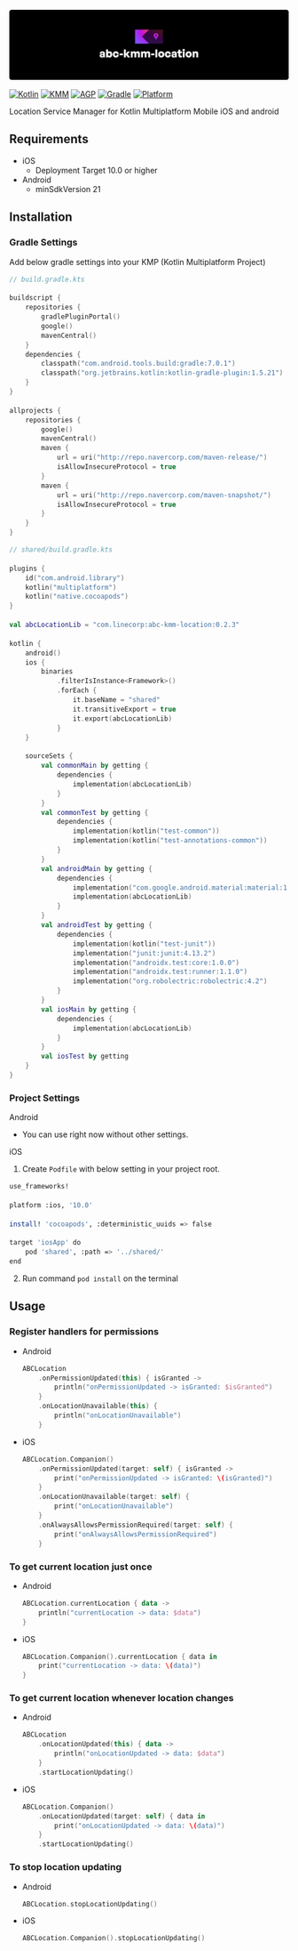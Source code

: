 ![abc-kmm-location: Location Service Manager for Kotlin Multiplatform Mobile iOS and android](images/cover.png)

[![Kotlin](https://img.shields.io/badge/kotlin-1.5.21-blue.svg?logo=kotlin)](http://kotlinlang.org)
[![KMM](https://img.shields.io/badge/KMM-0.2.7-lightgreen.svg?logo=KMM)](https://plugins.jetbrains.com/plugin/14936-kotlin-multiplatform-mobile)
[![AGP](https://img.shields.io/badge/AGP-7.0.1-green.svg?logo=AGP)](https://developer.android.com/studio/releases/gradle-plugin)
[![Gradle](https://img.shields.io/badge/Gradle-7.0.2-blue.svg?logo=Gradle)](https://gradle.org)
[![Platform](https://img.shields.io/badge/platform-ios,android-lightgray.svg?style=flat)](https://img.shields.io/badge/platform-ios-lightgray.svg?style=flat)

Location Service Manager for Kotlin Multiplatform Mobile iOS and android

## Requirements
- iOS
  - Deployment Target 10.0 or higher
- Android
  - minSdkVersion 21

## Installation

### Gradle Settings
Add below gradle settings into your KMP (Kotlin Multiplatform Project)

```kotlin
// build.gradle.kts

buildscript {
    repositories {
        gradlePluginPortal()
        google()
        mavenCentral()
    }
    dependencies {
        classpath("com.android.tools.build:gradle:7.0.1")
        classpath("org.jetbrains.kotlin:kotlin-gradle-plugin:1.5.21")
    }
}

allprojects {
    repositories {
        google()
        mavenCentral()
        maven {
            url = uri("http://repo.navercorp.com/maven-release/")
            isAllowInsecureProtocol = true
        }
        maven {
            url = uri("http://repo.navercorp.com/maven-snapshot/")
            isAllowInsecureProtocol = true
        }
    }
}
```
```kotlin
// shared/build.gradle.kts

plugins {
    id("com.android.library")
    kotlin("multiplatform")
    kotlin("native.cocoapods")
}

val abcLocationLib = "com.linecorp:abc-kmm-location:0.2.3"

kotlin {
    android()
    ios {
        binaries
            .filterIsInstance<Framework>()
            .forEach {
                it.baseName = "shared"
                it.transitiveExport = true
                it.export(abcLocationLib)
            }
    }

    sourceSets {
        val commonMain by getting {
            dependencies {
                implementation(abcLocationLib)
            }
        }
        val commonTest by getting {
            dependencies {
                implementation(kotlin("test-common"))
                implementation(kotlin("test-annotations-common"))
            }
        }
        val androidMain by getting {
            dependencies {
                implementation("com.google.android.material:material:1.2.1")
                implementation(abcLocationLib)
            }
        }
        val androidTest by getting {
            dependencies {
                implementation(kotlin("test-junit"))
                implementation("junit:junit:4.13.2")
                implementation("androidx.test:core:1.0.0")
                implementation("androidx.test:runner:1.1.0")
                implementation("org.robolectric:robolectric:4.2")
            }
        }
        val iosMain by getting {
            dependencies {
                implementation(abcLocationLib)
            }
        }
        val iosTest by getting
    }
}
```
### Project Settings
Android
- You can use right now without other settings.

iOS
1. Create `Podfile` with below setting in your project root.
```bash
use_frameworks!

platform :ios, '10.0'

install! 'cocoapods', :deterministic_uuids => false

target 'iosApp' do
    pod 'shared', :path => '../shared/'
end
```
2. Run command `pod install` on the terminal

## Usage

### Register handlers for permissions

- Android

    ```kotlin
    ABCLocation
        .onPermissionUpdated(this) { isGranted ->
            println("onPermissionUpdated -> isGranted: $isGranted")
        }
        .onLocationUnavailable(this) {
            println("onLocationUnavailable")
        }
    ```

- iOS

    ```swift
    ABCLocation.Companion()
        .onPermissionUpdated(target: self) { isGranted ->
            print("onPermissionUpdated -> isGranted: \(isGranted)")
        }
        .onLocationUnavailable(target: self) {
            print("onLocationUnavailable")
        }
        .onAlwaysAllowsPermissionRequired(target: self) {
            print("onAlwaysAllowsPermissionRequired")
        }
    ```

### To get current location just once

- Android

    ```kotlin
    ABCLocation.currentLocation { data ->
        println("currentLocation -> data: $data")
    }
    ```

- iOS

    ```swift
    ABCLocation.Companion().currentLocation { data in
        print("currentLocation -> data: \(data)")
    }
    ```

### To get current location whenever location changes

- Android

    ```kotlin
    ABCLocation
        .onLocationUpdated(this) { data ->
            println("onLocationUpdated -> data: $data")
        }
        .startLocationUpdating()
    ```

- iOS

    ```swift
    ABCLocation.Companion()
        .onLocationUpdated(target: self) { data in
            print("onLocationUpdated -> data: \(data)")
        }
        .startLocationUpdating()
    ```

### To stop location updating

- Android

    ```kotlin
    ABCLocation.stopLocationUpdating()
    ```

- iOS

    ```swift
    ABCLocation.Companion().stopLocationUpdating()
    ```